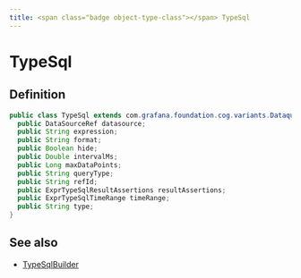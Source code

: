 ```yaml
---
title: <span class="badge object-type-class"></span> TypeSql
---
```

# <span class="badge object-type-class"></span> TypeSql

## Definition

```java
public class TypeSql extends com.grafana.foundation.cog.variants.Dataquery {
  public DataSourceRef datasource;
  public String expression;
  public String format;
  public Boolean hide;
  public Double intervalMs;
  public Long maxDataPoints;
  public String queryType;
  public String refId;
  public ExprTypeSqlResultAssertions resultAssertions;
  public ExprTypeSqlTimeRange timeRange;
  public String type;
}
```
## See also

 * <span class="badge builder"></span> [TypeSqlBuilder](./builder-TypeSqlBuilder.md)
